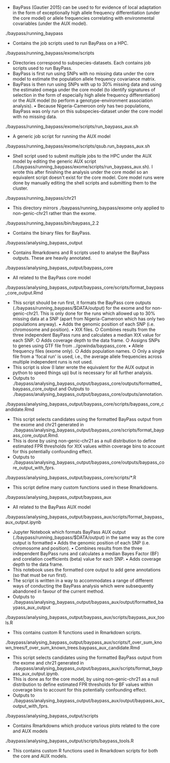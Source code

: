 - BayPass (Gautier 2015) can be used to for evidence of local adaptation in the form of exceptionally high allele frequency 
differentiation (under the core model) or allele frequencies correlating with environmental covariables (under the AUX model).

./baypass/running_baypass
- Contains the job scripts used to run BayPass on a HPC.

./baypass/running_baypass/exome/scripts
- Directories correspond to subspecies-datasets. Each contains job scripts used to run BayPass.
- BayPass is first run using SNPs with no missing data under the core model to estimate the population allele frequency covariance 
matrix.
- BayPass is then run using SNPs with up to 30% missing data and using the estimated omega under the core model (to identify 
signatures of selection in the form of especially high allele frequency differentiation) or the AUX model (to perform a 
genotype-environment association analysis).
	• Because Nigeria-Cameroon only has two populations, BayPass was only run on this subspecies-dataset under the core model with 
no missing data.

./baypass/running_baypass/exome/scripts/run_baypass_aux.sh
- A generic job script for running the AUX model

./baypass/running_baypass/exome/scripts/qsub.run_baypass_aux.sh
- Shell script used to submit multiple jobs to the HPC under the AUX model by editing the generic AUX script 
(./baypass/running_baypass/exome/scripts/run_baypass_aux.sh). I wrote this after finishing the analysis under the core model so an 
equivalent script doesn't exist for the core model. Core model runs were done by manually editing the shell scripts and submitting 
them to the cluster.

./baypass/running_baypass/chr21
- This directory mirrors ./baypass/running_baypass/exome only applied to non-genic-chr21 rather than the exome.

./baypass/running_baypass/bin/baypass_2.2
- Contains the binary files for BayPass.


./baypass/analysing_baypass_output
- Contains Rmarkdowns and R scripts used to analyse the BayPass outputs. These are heavily annotated.

./baypass/analysing_baypass_output/baypass_core
- All related to the BayPass core model

./baypass/analysing_baypass_output/baypass_core/scripts/format_baypass_core_output.Rmd
- This script should be run first, it formats the BayPass core outputs (./baypass/running_baypass/$DATA/output) for the exome and for 
non-genic-chr21. This is only done for the runs which allowed up to 30% missing data at a SNP (apart from Nigeria-Cameroon which has 
only two populations anyway).
	• Adds the genomic position of each SNP (i.e. chromosome and position).
	• XtX files.
		○ Combines results from the three independent BayPass runs and calculates a median XtX value for each SNP.
		○ Adds coverage depth to the data frame.
		○ Assigns SNPs to genes using GTF file from ../gowinda/baypass_core.
	• Allele frequency files (exome only).
		○ Adds population names.
		○ Only a single file from a 'focal run' is used, i.e., the average allele frequencies across multiple independent 
runs is not used.
- This script is slow (I later wrote the equivalent for the AUX output in python to speed things up) but is necessary for all further 
analysis.
- Outputs to ./baypass/analysing_baypass_output/baypass_core/outputs/formatted_baypass_core_output and Outputs to 
./baypass/analysing_baypass_output/baypass_core/outputs/annotation.

./baypass/analysing_baypass_output/baypass_core/scripts/baypass_core_candidate.Rmd
- This script selects candidates using the formatted BayPass output from the exome and chr21 generated in 
./baypass/analysing_baypass_output/baypass_core/scripts/format_baypass_core_output.Rmd.
- This is done by using non-genic-chr21 as a null distribution to define estimated FPR thresholds for XtX values within coverage bins 
to account for this potentially confounding effect.
- Outputs to ./baypass/analysing_baypass_output/baypass_core/outputs/baypass_core_output_with_fprs.

./baypass/analysing_baypass_output/baypass_core/scripts/\*.R
- This script define many custom functions used in these Rmarkdowns.


./baypass/analysing_baypass_output/baypass_aux
- All related to the BayPass AUX model

./baypass/analysing_baypass_output/baypass_aux/scripts/format_baypass_aux_output.ipynb
- Jupyter Notebook which formats BayPass AUX output (./baypass/running_baypass/$DATA/output) in the same way as the core output is 
formatted
	• Adds the genomic position of each SNP (i.e. chromosome and position).
	• Combines results from the three independent BayPass runs and calculates a median Bayes Factor (BF) and corelation 
coefficients (beta) value for each SNP.
	• Adds coverage depth to the data frame.
- This notebook uses the formatted core output to add gene annotations (so that must be run first).
- The script is written in a way to accommodates a range of different ways of conducting the BayPass analysis which were subsequently 
abandoned in favour of the current method.
- Outputs to ./baypass/analysing_baypass_output/baypass_aux/output/formatted_baypass_aux_output

./baypass/analysing_baypass_output/baypass_aux/scripts/baypass_aux_tools.R
- This contains custom R functions used in Rmarkdown scripts.

./baypass/analysing_baypass_output/baypass_aux/scripts/f_over_sum_known_trees/f_over_sum_known_trees.baypass_aux_candidate.Rmd
- This script selects candidates using the formatted BayPass output from the exome and chr21 generated in 
./baypass/analysing_baypass_output/baypass_aux/scripts/format_baypass_aux_output.ipynb.
- This is done as for the core model, by using non-genic-chr21 as a null distribution to define estimated FPR thresholds for BF values 
within coverage bins to account for this potentially confounding effect.
- Outputs to ./baypass/analysing_baypass_output/baypass_aux/output/baypass_aux_output_with_fprs.


./baypass/analysing_baypass_output/scripts
- Contains Rmarkdowns which produce various plots related to the core and AUX models

./baypass/analysing_baypass_output/scripts/baypass_tools.R
- This contains custom R functions used in Rmarkdown scripts for both the core and AUX models.
